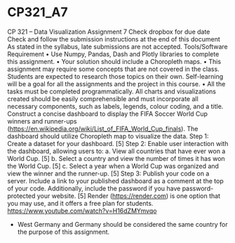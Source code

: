 # CP321_A7
CP 321 – Data Visualization
Assignment 7
Check dropbox for due date
Check and follow the submission instructions at the end of this document
As stated in the syllabus, late submissions are not accepted.
Tools/Software Requirement
• Use Numpy, Pandas, Dash and Plotly libraries to complete this assignment.
• Your solution should include a Choropleth maps.
• This assignment may require some concepts that are not covered in the class.
Students are expected to research those topics on their own. Self-learning
will be a goal for all the assignments and the project in this course.
• All the tasks must be completed programmatically.
All charts and visualizations created should be easily comprehensible and must
incorporate all necessary components, such as labels, legends, colour coding, and
a title.
Construct a concise dashboard to display the FIFA Soccer World Cup winners and
runner-ups (https://en.wikipedia.org/wiki/List_of_FIFA_World_Cup_finals). The
dashboard should utilize Choropleth map to visualize the data.
Step 1: Create a dataset for your dashboard. [5]
Step 2: Enable user interaction with the dashboard, allowing users to:
a. View all countries that have ever won a World Cup. [5]
b. Select a country and view the number of times it has won the World Cup. [5]
c. Select a year when a World Cup was organized and view the winner and the
runner-up. [5]
Step 3: Publish your code on a server. Include a link to your published dashboard
as a comment at the top of your code. Additionally, include the password if you
have password-protected your website. [5]
Render (https://render.com) is one option that you may use, and it offers a free
plan for students. https://www.youtube.com/watch?v=H16dZMYmvqo
* West Germany and Germany should be considered the same country for the purpose
of this assignment.
